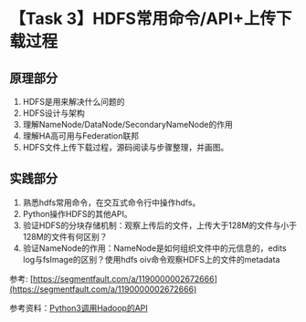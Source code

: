 # 【Task 3】HDFS常用命令/API+上传下载过程
## 原理部分
1. HDFS是用来解决什么问题的
2. HDFS设计与架构
3. 理解NameNode/DataNode/SecondaryNameNode的作用
4. 理解HA高可用与Federation联邦
5. HDFS文件上传下载过程，源码阅读与步骤整理，并画图。

## 实践部分
1. 熟悉hdfs常用命令，在交互式命令行中操作hdfs。
2. Python操作HDFS的其他API。
3. 验证HDFS的分块存储机制：观察上传后的文件，上传大于128M的文件与小于128M的文件有何区别？
4. 验证NameNode的作用：NameNode是如何组织文件中的元信息的，edits log与fsImage的区别？使用hdfs oiv命令观察HDFS上的文件的metadata



参考: [https://segmentfault.com/a/1190000002672666](https://segmentfault.com/a/1190000002672666)

参考资料：[Python3调用Hadoop的API](https://www.cnblogs.com/sss4/p/10443497.html)
